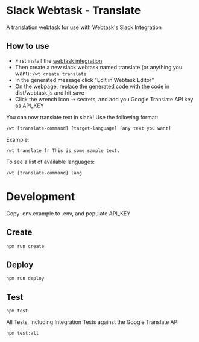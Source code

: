 # Slack Webtask - Translate

A translation webtask for use with Webtask's Slack Integration

## How to use

* First install the [webtask integration](https://webtask.io/slack)
* Then create a new slack webtask named translate (or anything you want):
`
/wt create translate
`
* In the generated message click "Edit in Webtask Editor"
* On the webpage, replace the generated code with the code in dist/webtask.js and hit save
* Click the wrench icon -> secrets, and add you Google Translate API key as API\_KEY

You can now translate text in slack! Use the following format:

`/wt [translate-command] [target-language] [any text you want]`

Example:

`/wt translate fr This is some sample text.`

To see a list of available languages:

`/wt [translate-command] lang`

# Development

Copy .env.example to .env, and populate API\_KEY

## Create
`npm run create`

## Deploy
`npm run deploy`

## Test
`npm test`

All Tests, Including Integration Tests against the Google Translate API

`npm test:all`